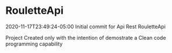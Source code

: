 # RouletteApi
2020-11-17T23:49:24-05:00 Initial commit for Api Rest RouletteApi

Project Created only with the intention of demostrate a Clean code programming capability 
